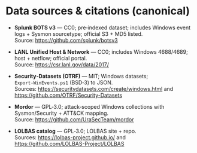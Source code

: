 # Data sources & citations (canonical)

- **Splunk BOTS v3** — CC0; pre‑indexed dataset; includes Windows event logs + Sysmon sourcetype; official S3 + MD5 listed.  
  Source: https://github.com/splunk/botsv3

- **LANL Unified Host & Network** — CC0; includes Windows 4688/4689; host + netflow; official portal.  
  Source: https://csr.lanl.gov/data/2017/

- **Security‑Datasets (OTRF)** — MIT; Windows datasets; `Export‑WinEvents.ps1` (BSD‑3) to JSON.  
  Sources: https://securitydatasets.com/create/windows.html and https://github.com/OTRF/Security-Datasets

- **Mordor** — GPL‑3.0; attack‑scoped Windows collections with Sysmon/Security + ATT&CK mapping.  
  Source: https://github.com/UraSecTeam/mordor

- **LOLBAS catalog** — GPL‑3.0; LOLBAS site + repo.  
  Sources: https://lolbas-project.github.io/ and https://github.com/LOLBAS-Project/LOLBAS
